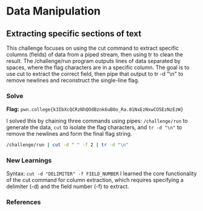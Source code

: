 # Data Manipulation

## Extracting specific sections of text
This challenge focuses on using the cut command to extract specific columns (fields) of data from a piped stream, then using tr to clean the result. 
The /challenge/run program outputs lines of data separated by spaces, where the flag characters are in a specific column. The goal is to use cut to extract the correct field, then pipe that output to tr -d "\n" to remove newlines and reconstruct the single-line flag.

### Solve
**Flag:** `pwn.college{k3IbXcQCRzNhQOdBznk6uBOo_Ra.01NxEzNxwCO5EzNzEzW}`

I solved this by chaining three commands using pipes: `/challenge/run` to generate the data, `cut` to isolate the flag characters, and `tr -d "\n"` to remove the newlines and form the final flag string.

```bash
/challenge/run | cut -d " " -f 2 | tr -d "\n"
```

### New Learnings
Syntax: `cut -d "DELIMITER" -f FIELD_NUMBER`
I learned the core functionality of the cut command for column extraction, which requires specifying a delimiter (-d) and the field number (-f) to extract.

### References 

